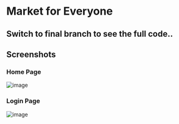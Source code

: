 # Market for Everyone

## Switch to final branch to see the full code..

## Screenshots

### Home Page
![image](https://user-images.githubusercontent.com/60667917/111747844-d3df0a80-88b5-11eb-80c4-4c2a6d89c4ee.png)

### Login Page
![image](https://user-images.githubusercontent.com/60667917/111748039-06890300-88b6-11eb-8fd2-61bbc0976458.png)




